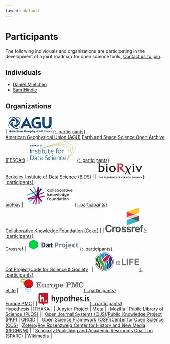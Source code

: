 ```yaml
---
layout: default
---
```


<style>
  td {
    border:none;
    padding: 1em;
  }
</style>

# Participants
The following individuals and organizations are participating in the development of a joint roadmap for open science tools, <a href="mailto:info@jrost.org" title="email JROST">Contact us to join</a>.

## Individuals
* [Daniel Mietchen](https://dsi.virginia.edu/people/daniel-mietchen)
* [Sam Hindle](https://twitter.com/hindlesamantha)

## Organizations

| [![American Geophysical Union (AGU) logo](/assets/img/AGU.png){: .participants}](https://sites.agu.org/)<br />[American Geophysical Union (AGU)](https://sites.agu.org/) [Earth and Space Science Open Archive (EESOAr)](https://www.essoar.org/) | [![Berkeley Institute of Data Science (BIDS) logo](/assets/img/BIDS.png){: .participants}](https://bids.berkeley.edu/)<br />[Berkeley Institute of Data Science (BIDS)](https://bids.berkeley.edu/) |
| [![bioRxiv logo](/assets/img/bioRxiv.png){: .participants}](https://www.biorxiv.org/)<br />[bioRxiv](https://www.biorxiv.org/) | [![Collaborative Knowledge Foundation (Coko) logo](/assets/img/Coko.png){: .participants}](https://coko.foundation/)<br />[Collaborative Knowledge Foundation (Coko)](https://coko.foundation/) |
| [![Crossref logo](/assets/img/Crossref.png){: .participants}](https://www.crossref.org/)<br />[Crossref](https://www.crossref.org/) | [![Dat Project logo](/assets/img/Dat.png){: .participants}](https://datproject.org/)<br />[Dat Project](https://datproject.org/)/[Code for Science & Society](https://codeforscience.org/) |
| [![eLife logo](/assets/img/eLife.png){: .participants}](https://elifesciences.org/)<br />[eLife](https://elifesciences.org/) | [![Europe PMC logo](/assets/img/EuropePMC.png){: .participants}](https://europepmc.org/)<br />[Europe PMC](https://europepmc.org/) |
| [![Hypothesis logo](/assets/img/Hypothesis.png){: .participants}](https://web.hypothes.is/)<br />[Hypothesis](https://web.hypothes.is/) | [ITHAKA](https://www.ithaka.org/) |
| [Jupyter Project](http://jupyter.org/) | [Meta](https://meta.com/) |
| [Mozilla](https://www.mozilla.org/﻿) | [Public Library of Science (PLOS)](https://www.plos.org/) |
| [Open Journal Systems (OJS)](https://pkp.sfu.ca/ojs/)/[Public Knowledge Project (PKP)](https://pkp.sfu.ca/) | [ORCID](https://orcid.org/) |
| [Open Science Framework (OSF)](https://osf.io/)/[Center for Open Science (COS)](https://cos.io/) | [Zotero](https://www.zotero.org/)/[Roy Rosenzweig Center for History and New Media (RRCHNM)](https://rrchnm.org/) |
| [Scholarly Publishing and Academic Resources Coalition (SPARC)](https://sparcopen.org/) | [Wikimedia](https://www.wikimedia.org/) |
